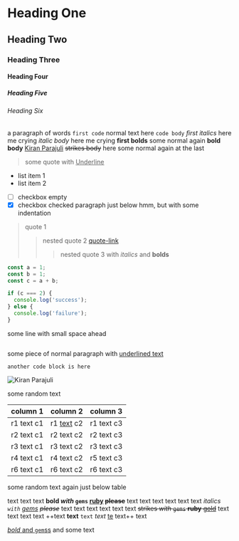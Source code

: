 <!-- https://regex101.com/r/C6SxZH/1 -->

# Heading One
## Heading Two
### Heading Three
#### Heading Four
##### Heading Five
###### Heading Six

a paragraph of words `first code` normal text here `code body` *first italics* here me crying *italic body* here me crying **first bolds** some normal again **bold body** [Kiran Parajuli](https://kiranparajuli.com.np) ~~strikes body~~ here some normal again at the last

> some quote with <u>Underline</u>

- list item 1
- list item 2
- [ ] checkbox empty
- [x] checkbox checked
    paragraph just below hmm, but with some indentation

> quote 1
> > nested quote 2 [quote-link](quote-link-url)
> > > nested quote 3 with *italics* and **bolds**




```js
const a = 1;
const b = 1;
const c = a + b;

if (c === 2) {
  console.log('success');
} else {
  console.log('failure');
}
```
  some line with small space ahead

```js
```

some piece of normal paragraph with <u>underlined text</u>

```
another code block is here
```

![Kiran Parajuli](https://avatars.githubusercontent.com/u/39373750?v=4)

some random text

| column 1 | column 2          | column 3 |
|----------|-------------------|----------|
| r1 text c1 | r1 <u>text</u> c2 | r1 text c3 |
| r2 text c1 | r2 text c2        | r2 text c3 |
| r3 text c1 | r3 text c2        | r3 text c3 |
| r4 text c1 | r4 text c2        | r5 text c3 |
| r6 text c1 | r6 text c2        | r6 text c3 |
some random text again just below table

text text text **bold *with* `gems` [ruby](treasure-chest) ~~please~~** text text text
text text text *italics `with` [gems](ruby) ~~please~~* text text text
text text text ~~strikes *with* `gems` **ruby** [gold](no-sparkle)~~ text text text
text ++text **text** `text` *text* [te](xt) text++ text

[*bold* and `gem`ss](ruby) and some text
